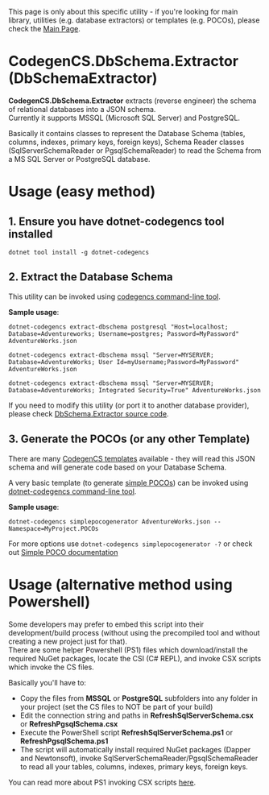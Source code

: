 This page is only about this specific utility - if you're looking for main library, utilities (e.g. database extractors) or templates (e.g. POCOs), please check the [Main Page](https://github.com/Drizin/CodegenCS/).

# CodegenCS.DbSchema.Extractor (DbSchemaExtractor)

**CodegenCS.DbSchema.Extractor** extracts (reverse engineer) the schema of relational databases into a JSON schema.  
Currently it supports MSSQL (Microsoft SQL Server) and PostgreSQL. 

Basically it contains classes to represent the Database Schema (tables, columns, indexes, primary keys, foreign keys), Schema Reader classes (SqlServerSchemaReader or PgsqlSchemaReader) to read the Schema from a MS SQL Server or PostgreSQL database.

# Usage (easy method)

## 1. Ensure you have dotnet-codegencs tool installed

```dotnet tool install -g dotnet-codegencs```

## 2. Extract the Database Schema

This utility can be invoked using [codegencs command-line tool](https://github.com/Drizin/CodegenCS#dotnet-codegencs-extract-dbschema).

**Sample usage**:

```dotnet-codegencs extract-dbschema postgresql "Host=localhost; Database=Adventureworks; Username=postgres; Password=MyPassword" AdventureWorks.json```

```dotnet-codegencs extract-dbschema mssql "Server=MYSERVER; Database=AdventureWorks; User Id=myUsername;Password=MyPassword" AdventureWorks.json```

```dotnet-codegencs extract-dbschema mssql "Server=MYSERVER; Database=AdventureWorks; Integrated Security=True" AdventureWorks.json```

If you need to modify this utility (or port it to another database provider), please check [DbSchema.Extractor source code](https://github.com/Drizin/CodegenCS/tree/master/src/CodegenCS.DbSchema.Extractor). 

## 3. Generate the POCOs (or any other Template)

There are many [CodegenCS templates](https://github.com/Drizin/CodegenCS#dotnet-codegencs-templates) available - they will read this JSON schema and will generate code based on your Database Schema.  

A very basic template (to generate [simple POCOs](https://github.com/Drizin/CodegenCS/tree/master/src/CodegenCS.DbSchema.Templates/SimplePOCOGenerator)) can be invoked using [dotnet-codegencs command-line tool](https://github.com/Drizin/CodegenCS#dotnet-codegencs-simplepocogenerator).

**Sample usage**:

```dotnet-codegencs simplepocogenerator AdventureWorks.json --Namespace=MyProject.POCOs```

For more options use ```dotnet-codegencs simplepocogenerator -?``` or check out [Simple POCO documentation](https://github.com/Drizin/CodegenCS/tree/master/src/CodegenCS.DbSchema.Templates/SimplePOCOGenerator)

# Usage (alternative method using Powershell)

Some developers may prefer to embed this script into their development/build process (without using the precompiled tool and without creating a new project just for that).  
There are some helper Powershell (PS1) files which download/install the required NuGet packages, locate the CSI (C# REPL), and invoke CSX scripts which invoke the CS files.

Basically you'll have to:

- Copy the files from **MSSQL** or **PostgreSQL** subfolders into any folder in your project (set the CS files to NOT be part of your build)
- Edit the connection string and paths in **RefreshSqlServerSchema.csx** or **RefreshPgsqlSchema.csx**
- Execute the PowerShell script **RefreshSqlServerSchema.ps1** or **RefreshPgsqlSchema.ps1**
- The script will automatically install required NuGet packages (Dapper and Newtonsoft), invoke SqlServerSchemaReader/PgsqlSchemaReader to read all your tables, columns, indexes, primary keys, foreign keys.  

You can read more about PS1 invoking CSX scripts [here](https://rdrizin.com/code-generation-csx-scripts-part1/).
